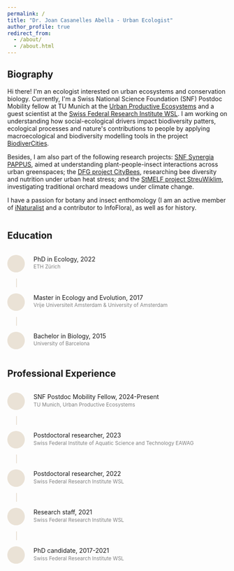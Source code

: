 ```yaml
---
permalink: /
title: "Dr. Joan Casanelles Abella - Urban Ecologist"
author_profile: true
redirect_from: 
  - /about/
  - /about.html
---
```


## Biography

Hi there! I'm an ecologist interested on urban ecosystems and conservation biology. Currently, I'm a Swiss National Science Foundation (SNF) Postdoc Mobility fellow at TU Munich at the [Urban Productive Ecosystems](https://upe-lab.de/) and a guest scientist at the [Swiss Federal Research Institute WSL](https://www.wsl.ch/de/mitarbeitende/casanell/). I am working on understanding how social-ecological drivers impact biodiversity patters, ecological processes and nature's contributions to people by applying macroecological and biodiversity modelling tools in the project [BiodiverCities](https://www.lss.ls.tum.de/en/upe/forschung/biodivercities/).

Besides, I am also part of the following research projects: [SNF Synergia PAPPUS](https://www.wsl.ch/en/projects/plants-and-people-in-urban-green-space-pappus/), aimed at understanding plant-people-insect interactions across urban greenspaces; the [DFG project CityBees](https://www.lss.ls.tum.de/en/upe/research/citybees/), researching bee diversity and nutrition under urban heat stress; and the [StMELF project StreuWiklim](https://www.lss.ls.tum.de/en/upe/research/streuwiklim/), investigating traditional orchard meadows under climate change.

I have a passion for botany and insect enthomology (I am an active member of [iNaturalist](https://www.inaturalist.org/people/joan57) and a contributor to InfoFlora), as well as for history. 

<div class="">
  <div class="education-section">
    <h2>Education</h2>
    
   <div class="education-item">
      <div class="circle">
        <i class="fas fa-graduation-cap icon"></i>
      </div>
      <div class="education-content">
        <p>PhD in Ecology, 2022</p>
        <p style="font-size: smaller; color: gray;">ETH Zürich</p>
      </div>
    </div>
    <div class="line"></div>
    
   <div class="education-item">
      <div class="circle">
        <i class="fas fa-graduation-cap icon"></i>
      </div>
      <div class="education-content">
        <p>Master in Ecology and Evolution, 2017</p>
        <p style="font-size: smaller; color: gray;">Vrije Universiteit Amsterdam & University of Amsterdam</p>
      </div>
    </div>
    <div class="line"></div>
    
   <div class="education-item">
      <div class="circle">
        <i class="fas fa-graduation-cap icon"></i>
      </div>
      <div class="education-content">
        <p>Bachelor in Biology, 2015</p>
        <p style="font-size: smaller; color: gray;">University of Barcelona</p>
      </div>
    </div>
  </div>

  <div class="experience-section">
    <h2>Professional Experience</h2>
     <div class="experience-item">
      <div class="circle">
        <i class="fas fa-briefcase icon"></i>
      </div>
      <div class="experience-content">
        <p>SNF Postdoc Mobility Fellow, 2024-Present</p>
        <p style="font-size: smaller; color: gray;">TU Munich, Urban Productive Ecosystems</p>
      </div>
    </div>
    <div class="line"></div>

   <div class="experience-item">
      <div class="circle">
        <i class="fas fa-briefcase icon"></i>
      </div>
      <div class="experience-content">
        <p>Postdoctoral researcher, 2023</p>
        <p style="font-size: smaller; color: gray;">Swiss Federal Institute of Aquatic Science and Technology EAWAG</p>
      </div>
    </div>
    <div class="line"></div>

   <div class="experience-item">
      <div class="circle">
        <i class="fas fa-briefcase icon"></i>
      </div>
      <div class="experience-content">
        <p>Postdoctoral researcher, 2022</p>
        <p style="font-size: smaller; color: gray;">Swiss Federal Research Institute WSL</p>
      </div>
    </div>
    <div class="line"></div>
    
   <div class="experience-item">
      <div class="circle">
        <i class="fas fa-briefcase icon"></i>
      </div>
      <div class="experience-content">
        <p>Research staff, 2021</p>
        <p style="font-size: smaller; color: gray;">Swiss Federal Research Institute WSL</p>
      </div>
    </div>
    <div class="line"></div>
    
   <div class="experience-item">
      <div class="circle">
        <i class="fas fa-briefcase icon"></i>
      </div>
      <div class="experience-content">
        <p>PhD candidate, 2017-2021</p>
        <p style="font-size: smaller; color: gray;">Swiss Federal Research Institute WSL</p>
      </div>
    
  </div>
</div>

<style>
.about-container {
  display: flex;
  justify-content: space-between;
  flex-wrap: wrap;
  gap: 30px;
}

.education-section, .experience-section {
  flex: 1;
  min-width: 280px;
}

.education-section, .experience-section {
  display: flex;
  flex-direction: column;
  align-items: flex-start;
}

.education-item, .experience-item {
  display: flex;
  align-items: flex-start;
  margin: 1em 0;
}

.education-content, .experience-content {
  display: flex;
  flex-direction: column;
  margin-left: 10px;
}

.education-content p, .experience-content p {
  margin: 0;
  padding: 0;
  line-height: 1.4;
}

.circle {
  width: 40px;
  height: 40px;
  border-radius: 50%;
  background-color: #EAE2D6;
  display: flex;
  align-items: center;
  justify-content: center;
  margin-right: 10px;
}

.icon {
  color: #86AC41;
  font-size: 20px;
}

.line {
  width: 2px;
  height: 20px;
  background-color: #EAE2D6;
  margin-left: 20px;
}

/* Media query for smaller screens */
@media (max-width: 768px) {
  .about-container {
    flex-direction: column;
  }
  
  .education-section, .experience-section {
    width: 100%;
  }
}
</style>

<style>
/* Increase size of author profile components */
.author__avatar img {
  width: 175px;  /* Increase profile picture size */
  height: 175px;
  border-radius: 750%;
}

.author__content {
  padding-top: 1em;
}

.author__name {
  font-size: 3em;  /* Larger name */
  margin: 0.5em 0 0.2em;
  font-weight: normal;  /* Remove bold */
}

.author__bio {
  font-size: 1.8em;  /* Larger bio text */
  margin-bottom: 1em;
}

.author__pronouns {
  font-size: 1.2em;  /* Larger pronouns */
  font-style: italic;
  margin-bottom: 0.5em;
}

/* Make employer/location more prominent */
.author__desktop {
  font-size: 1.1em;
  margin-bottom: 0.5em;
}

/* Add color highlights */
.author__name {
  color: #333;  /* Darker color for name */
}

.author__pronouns {
  color: #555;  /* Slightly lighter for pronouns */
}

.author__desktop:first-of-type {
  color: #86AC41;  /* Green color for location */
}

.author__desktop:nth-of-type(2) {
  color: #777;  /* Gray color for employer */
}

/* Add spacing */
.author__urls-wrapper {
  margin-top: 1.5em;
}
</style>


